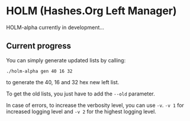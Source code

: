 # HOLM (Hashes.Org Left Manager)


HOLM-alpha currently in development...

## Current progress

You can simply generate updated lists by calling:
```
./holm-alpha gen 40 16 32
```
to generate the 40, 16 and 32 hex new left list.

To get the old lists, you just have to add the ```--old``` parameter. 

In case of errors, to increase the verbosity level, you can use ```-v```. ```-v 1``` for increased logging level and ```-v 2``` for the highest logging level.
